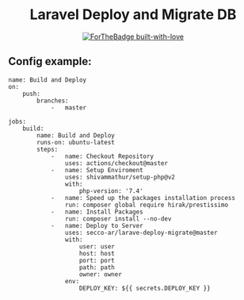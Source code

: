 <div align="center">

# Laravel Deploy and Migrate DB

[![ForTheBadge built-with-love](http://ForTheBadge.com/images/badges/built-with-love.svg)](https://kosrat.dev)

</div>


## Config example:

```
name: Build and Deploy
on:
    push:
        branches:
            -   master

jobs:
    build:
        name: Build and Deploy
        runs-on: ubuntu-latest
        steps:
            -   name: Checkout Repository
                uses: actions/checkout@master
            -   name: Setup Enviroment
                uses: shivammathur/setup-php@v2
                with:
                    php-version: '7.4'
            -   name: Speed up the packages installation process
                run: composer global require hirak/prestissimo
            -   name: Install Packages
                run: composer install --no-dev
            -   name: Deploy to Server
                uses: secco-ar/larave-deploy-migrate@master
                with:
                    user: user
                    host: host
                    port: port
                    path: path
                    owner: owner
                env:
                    DEPLOY_KEY: ${{ secrets.DEPLOY_KEY }}
```
